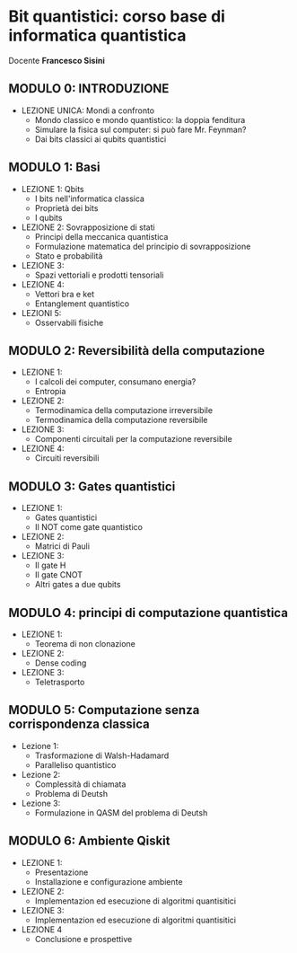 # Bit quantistici: corso base di informatica quantistica
Docente **Francesco Sisini**

## MODULO 0: INTRODUZIONE
- LEZIONE UNICA: Mondi a confronto
  - Mondo classico e mondo quantistico: la doppia fenditura
  - Simulare la fisica sul computer: si può fare Mr. Feynman?
  - Dai bits classici ai qubits quantistici

## MODULO 1: Basi
- LEZIONE 1: Qbits
  - I bits nell'informatica classica
  - Proprietà dei bits
  - I qubits
- LEZIONE 2: Sovrapposizione di stati
  - Principi della meccanica quantistica
  - Formulazione matematica del principio di sovrapposizione
  - Stato e probabilità
- LEZIONE 3:
  - Spazi vettoriali e prodotti tensoriali
- LEZIONE 4:
  - Vettori bra e ket
  - Entanglement quantistico
- LEZIONI 5:
  - Osservabili fisiche
## MODULO 2: Reversibilità della computazione
- LEZIONE 1:
  - I calcoli dei computer, consumano energia?
  - Entropia
- LEZIONE 2:
   - Termodinamica della computazione irreversibile
   - Termodinamica della computazione reversibile
- LEZIONE 3:
  - Componenti circuitali per la computazione reversibile
- LEZIONE 4:
  - Circuiti reversibili
## MODULO 3: Gates quantistici
- LEZIONE 1:
  - Gates quantistici
  - Il NOT come gate quantistico
- LEZIONE 2:
  - Matrici di Pauli
- LEZIONE 3:
  - Il gate H
  - Il gate CNOT
  - Altri gates a due qubits
## MODULO 4: principi di computazione quantistica
- LEZIONE 1:
  - Teorema di non clonazione
- LEZIONE 2:
  - Dense coding
- LEZIONE 3:
  - Teletrasporto
## MODULO 5: Computazione senza corrispondenza classica
- Lezione 1:
  - Trasformazione di Walsh-Hadamard
  - Paralleliso quantistico
- Lezione 2:
  - Complessità di chiamata
  - Problema di Deutsh
- Lezione 3:
  - Formulazione in QASM del problema di Deutsh
## MODULO 6: Ambiente Qiskit
- LEZIONE 1:
   - Presentazione
   - Installazione e configurazione ambiente
- LEZIONE 2:
   - Implementazion ed esecuzione di algoritmi quantisitici
- LEZIONE 3:
   - Implementazion ed esecuzione di algoritmi quantisitici
- LEZIONE 4
   - Conclusione e prospettive
